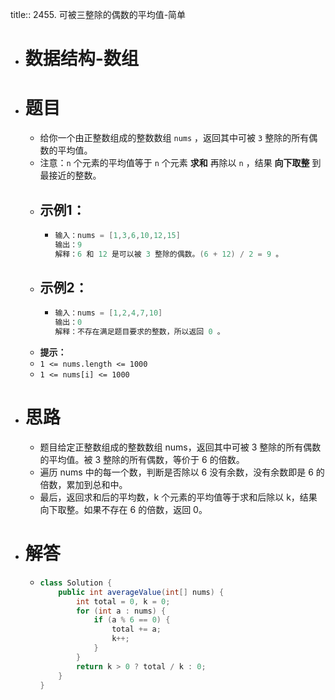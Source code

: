 title:: 2455. 可被三整除的偶数的平均值-简单

- # 数据结构-数组
- # 题目
	- 给你一个由正整数组成的整数数组 `nums` ，返回其中可被 `3` 整除的所有偶数的平均值。
	- 注意：`n` 个元素的平均值等于 `n` 个元素 **求和** 再除以 `n` ，结果 **向下取整** 到最接近的整数。
	- ## 示例1：
		- ```java
		  输入：nums = [1,3,6,10,12,15]
		  输出：9
		  解释：6 和 12 是可以被 3 整除的偶数。(6 + 12) / 2 = 9 。
		  ```
	- ## 示例2：
		- ```java
		  输入：nums = [1,2,4,7,10]
		  输出：0
		  解释：不存在满足题目要求的整数，所以返回 0 。
		  ```
	- **提示：**
	- `1 <= nums.length <= 1000`
	- `1 <= nums[i] <= 1000`
- # 思路
	- 题目给定正整数组成的整数数组 nums，返回其中可被 3 整除的所有偶数的平均值。被 3 整除的所有偶数，等价于 6 的倍数。
	- 遍历 nums 中的每一个数，判断是否除以 6 没有余数，没有余数即是 6 的倍数，累加到总和中。
	- 最后，返回求和后的平均数，k 个元素的平均值等于求和后除以 k，结果向下取整。如果不存在 6 的倍数，返回 0。
- # 解答
	- ```java
	  class Solution {
	      public int averageValue(int[] nums) {
	          int total = 0, k = 0;
	          for (int a : nums) {
	              if (a % 6 == 0) {
	                  total += a;
	                  k++;
	              }
	          }
	          return k > 0 ? total / k : 0;
	      }
	  }
	  ```
